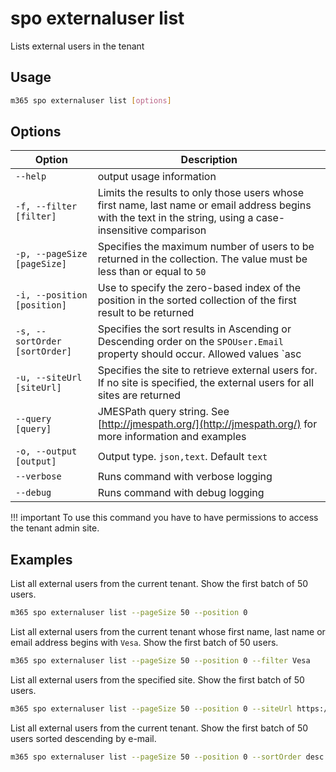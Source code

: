 # spo externaluser list

Lists external users in the tenant

## Usage

```sh
m365 spo externaluser list [options]
```

## Options

Option|Description
------|-----------
`--help`|output usage information
`-f, --filter [filter]`|Limits the results to only those users whose first name, last name or email address begins with the text in the string, using a case-insensitive comparison
`-p, --pageSize [pageSize]`|Specifies the maximum number of users to be returned in the collection. The value must be less than or equal to `50`
`-i, --position [position]`|Use to specify the zero-based index of the position in the sorted collection of the first result to be returned
`-s, --sortOrder [sortOrder]`|Specifies the sort results in Ascending or Descending order on the `SPOUser.Email` property should occur. Allowed values `asc|desc`. Default `asc`
`-u, --siteUrl [siteUrl]`|Specifies the site to retrieve external users for. If no site is specified, the external users for all sites are returned
`--query [query]`|JMESPath query string. See [http://jmespath.org/](http://jmespath.org/) for more information and examples
`-o, --output [output]`|Output type. `json,text`. Default `text`
`--verbose`|Runs command with verbose logging
`--debug`|Runs command with debug logging

!!! important
    To use this command you have to have permissions to access the tenant admin site.

## Examples

List all external users from the current tenant. Show the first batch of 50 users.

```sh
m365 spo externaluser list --pageSize 50 --position 0
```

List all external users from the current tenant whose first name, last name or email address
begins with `Vesa`. Show the first batch of 50 users.

```sh
m365 spo externaluser list --pageSize 50 --position 0 --filter Vesa
```

List all external users from the specified site. Show the first batch of 50 users.

```sh
m365 spo externaluser list --pageSize 50 --position 0 --siteUrl https://contoso.sharepoint.com
```

List all external users from the current tenant. Show the first batch of 50 users sorted descending
by e-mail.

```sh
m365 spo externaluser list --pageSize 50 --position 0 --sortOrder desc
```